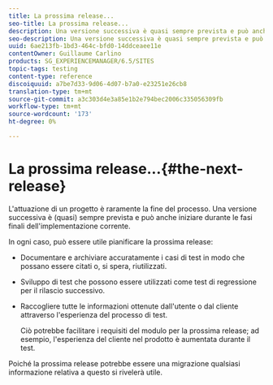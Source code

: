 ```yaml
---
title: La prossima release...
seo-title: La prossima release...
description: Una versione successiva è quasi sempre prevista e può anche iniziare durante le fasi finali dell'implementazione corrente
seo-description: Una versione successiva è quasi sempre prevista e può anche iniziare durante le fasi finali dell'implementazione corrente
uuid: 6ae213fb-1bd3-464c-bfd0-14ddceaee11e
contentOwner: Guillaume Carlino
products: SG_EXPERIENCEMANAGER/6.5/SITES
topic-tags: testing
content-type: reference
discoiquuid: a7be7d33-9d06-4d07-b7a0-e23251e26cb8
translation-type: tm+mt
source-git-commit: a3c303d4e3a85e1b2e794bec2006c335056309fb
workflow-type: tm+mt
source-wordcount: '173'
ht-degree: 0%

---
```



# La prossima release...{#the-next-release}

L&#39;attuazione di un progetto è raramente la fine del processo. Una versione successiva è (quasi) sempre prevista e può anche iniziare durante le fasi finali dell&#39;implementazione corrente.

In ogni caso, può essere utile pianificare la prossima release:

* Documentare e archiviare accuratamente i casi di test in modo che possano essere citati o, si spera, riutilizzati.
* Sviluppo di test che possono essere utilizzati come test di regressione per il rilascio successivo.
* Raccogliere tutte le informazioni ottenute dall&#39;utente o dal cliente attraverso l&#39;esperienza del processo di test.

   Ciò potrebbe facilitare i requisiti del modulo per la prossima release; ad esempio, l&#39;esperienza del cliente nel prodotto è aumentata durante il test.

Poiché la prossima release potrebbe essere una migrazione qualsiasi informazione relativa a questo si rivelerà utile.
